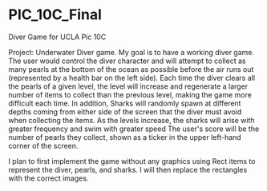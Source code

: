 # PIC_10C_Final
Diver Game for UCLA Pic 10C

Project: Underwater Diver game.
My goal is to have a working diver game. 
The user would control the diver character and will attempt to collect as many pearls at the bottom of the ocean as possible before the air runs out (represented by a health bar on the left side). Each time the diver clears all the pearls of a given level, the level will increase and regenerate a larger number of items to collect than the previous level, making the game more difficult each time. In addition, Sharks will randomly spawn at different depths coming from either side of the screen that the diver must avoid when collecting the items. As the levels increase, the sharks will arise with greater frequency and swim with greater speed
The user's score will be the number of pearls they collect, shown as a ticker in the upper left-hand corner of the screen.

I plan to first implement the game without any graphics using Rect items to represent the diver, pearls, and sharks. I will then replace the rectangles with the correct images.
